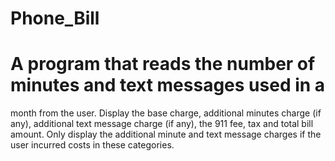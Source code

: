 # Phone_Bill
# A program that reads the number of minutes and text messages used in a
month from the user. Display the base charge, additional minutes charge (if any),
additional text message charge (if any), the 911 fee, tax and total bill amount. Only
display the additional minute and text message charges if the user incurred costs in
these categories.
